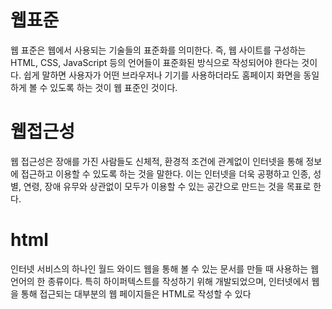 # 웹표준 #
웹 표준은 웹에서 사용되는 기술들의 표준화를 의미한다.
즉, 웹 사이트를 구성하는 HTML, CSS, JavaScript 등의 언어들이 표준화된 방식으로 작성되어야 한다는 것이다.
쉽게 말하면 사용자가 어떤 브라우저나 기기를 사용하더라도 홈페이지 화면을 동일하게 볼 수 있도록 하는 것이 웹 표준인 것이다.
# 웹접근성 #
웹 접근성은 장애를 가진 사람들도 신체적, 환경적 조건에 관계없이 인터넷을 통해 정보에 접근하고 이용할 수 있도록 하는 것을 말한다. 
이는 인터넷을 더욱 공평하고 인종, 성별, 연령, 장애 유무와 상관없이 모두가 이용할 수 있는 공간으로 만드는 것을 목표로 한다.
# html #
인터넷 서비스의 하나인 월드 와이드 웹을 통해 볼 수 있는 문서를 만들 때 사용하는 웹 언어의 한 종류이다. 특히 하이퍼텍스트를 작성하기 위해 개발되었으며, 인터넷에서 웹을 통해 접근되는 대부분의 웹 페이지들은 HTML로 작성할 수 있다
